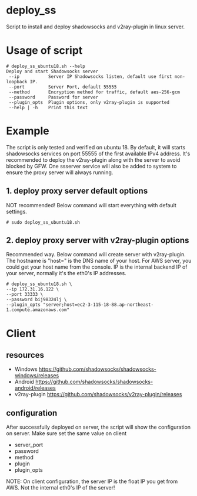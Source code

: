 # deploy_ss
Script to install and deploy shadowsocks and v2ray-plugin in linux server.

# Usage of script
```
# deploy_ss_ubuntu18.sh --help
Deploy and start Shadowsocks server 
 --ip           Server IP Shadowsocks listen, default use first non-loopback IP. 
 --port         Server Port, default 55555 
 --method       Encryption method for traffic, default aes-256-gcm 
 --password     Password for server
 --plugin_opts  Plugin options, only v2ray-plugin is supported
 --help | -h    Print this text
```


# Example
The script is only tested and verified on ubuntu 18. By default, it will starts shadowsocks services on port 55555 of the first available IPv4 address. It's recommended to deploy the v2ray-plugin along with the server to avoid blocked by GFW. One ssserver service will also be added to system to ensure the proxy server will always running. 

## 1. deploy proxy server default options
NOT recommended! Below command will start everything with default settings.
```
# sudo deploy_ss_ubuntu18.sh
```
## 2. deploy proxy server with v2ray-plugin options
Recommended way. Below command will create server with v2ray-plugin. The hostname is "host=" is the DNS name of your host. For AWS server, you could get your host name from the console. IP is the internal backend IP of your server, normally it's the eth0's IP addresses. 
```
# deploy_ss_ubuntu18.sh \
--ip 172.31.16.122 \
--port 33333 \
--password bij98324lj \
--plugin_opts "server;host=ec2-3-115-18-88.ap-northeast-1.compute.amazonaws.com"
```

# Client
## resources
* Windows https://github.com/shadowsocks/shadowsocks-windows/releases
* Android https://github.com/shadowsocks/shadowsocks-android/releases
* v2ray-plugin https://github.com/shadowsocks/v2ray-plugin/releases
## configuration
After successfully deployed on server, the script will show the configuration on server. Make sure set the same value on client 
* server_port
* password
* method
* plugin
* plugin_opts

NOTE: On client configuration, the server IP is the float IP you get from AWS. Not the internal eth0's IP of the server!
